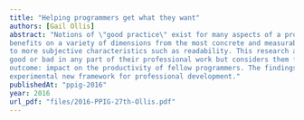 ```yaml
---
title: "Helping programmers get what they want"
authors: [Gail Ollis]
abstract: "Notions of \"good practice\" exist for many aspects of a programmer’s work. They are intended to bring
benefits on a variety of dimensions from the most concrete and measurable, such as program speed,
to more subjective characteristics such as readability. This research addresses programmer practices
good or bad in any part of their professional work but considers them from the perspective of a single
outcome: impact on the productivity of fellow programmers. The findings are now being applied in an
experimental new framework for professional development."
publishedAt: "ppig-2016"
year: 2016
url_pdf: "files/2016-PPIG-27th-Ollis.pdf"
---
```

